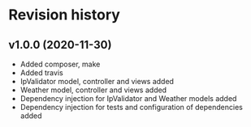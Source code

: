 Revision history
===================


v1.0.0 (2020-11-30)
-------------------

* Added composer, make
* Added travis
* IpValidator model, controller and views added
* Weather model, controller and views added
* Dependency injection for IpValidator and Weather models added
* Dependency injection for tests and configuration of dependencies added